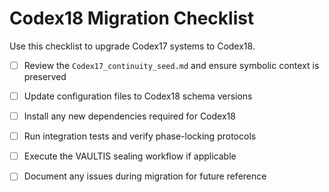 # Codex18 Migration Checklist

Use this checklist to upgrade Codex17 systems to Codex18.

- [ ] Review the `Codex17_continuity_seed.md` and ensure symbolic context is preserved
- [ ] Update configuration files to Codex18 schema versions
- [ ] Install any new dependencies required for Codex18
- [ ] Run integration tests and verify phase-locking protocols
- [ ] Execute the VAULTIS sealing workflow if applicable
- [ ] Document any issues during migration for future reference

